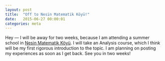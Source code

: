 ```yaml
---
layout: post
title:  "Off to Nesin Matematik Köyü!"
date:   2015-06-27 00:00:01
categories: meta
---
```


Hey — I will be away for two weeks, because I am attending a summer school in [Nesin Matematik Köyü][nmk]. I will take an Analysis course, which I think will be my first rigorous introduction to the topic. I am planning on posting my experiences as soon as I get back. See you in two weeks!

[nmk]: https://matematikkoyu.org/
